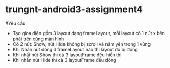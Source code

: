 # trungnt-android3-assignment4
#Yêu cầu
+ Tạo gioa diện gồm 3 layout dạng frameLayout, mỗi layout có 1 nút x bên phải trên cùng màn hình
+ Có 2 nút: Show, nút HIde không bị scroll và nằm yên trong 1 vùng 
+ Khi Nhấn nút đóng ở frameLayout nào thì layout đó bị đóng
+ Khi nhất nút Show thì cả 3 layoutFrame đều hiển thị
+ Khi nhấn nút Hide thì cả 3 layoutFrame đều đóng
